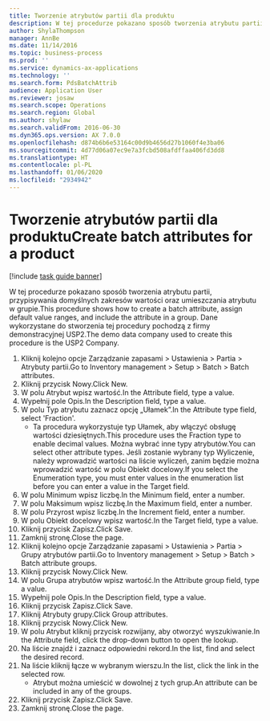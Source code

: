 ```yaml
---
title: Tworzenie atrybutów partii dla produktu
description: W tej procedurze pokazano sposób tworzenia atrybutu partii, przypisywania domyślnych zakresów wartości oraz umieszczania atrybutu w grupie.
author: ShylaThompson
manager: AnnBe
ms.date: 11/14/2016
ms.topic: business-process
ms.prod: ''
ms.service: dynamics-ax-applications
ms.technology: ''
ms.search.form: PdsBatchAttrib
audience: Application User
ms.reviewer: josaw
ms.search.scope: Operations
ms.search.region: Global
ms.author: shylaw
ms.search.validFrom: 2016-06-30
ms.dyn365.ops.version: AX 7.0.0
ms.openlocfilehash: d874b6b6e53164c00d9b4656d27b1060f4e3ba06
ms.sourcegitcommit: 4d77d06a07ec9e7a3fcbd508afdffaa406fd3dd8
ms.translationtype: HT
ms.contentlocale: pl-PL
ms.lasthandoff: 01/06/2020
ms.locfileid: "2934942"
---
```

# <a name="create-batch-attributes-for-a-product"></a><span data-ttu-id="e2079-103">Tworzenie atrybutów partii dla produktu</span><span class="sxs-lookup"><span data-stu-id="e2079-103">Create batch attributes for a product</span></span>

[!include [task guide banner](../../includes/task-guide-banner.md)]

<span data-ttu-id="e2079-104">W tej procedurze pokazano sposób tworzenia atrybutu partii, przypisywania domyślnych zakresów wartości oraz umieszczania atrybutu w grupie.</span><span class="sxs-lookup"><span data-stu-id="e2079-104">This procedure shows how to create a batch attribute, assign default value ranges, and include the attribute in a group.</span></span> <span data-ttu-id="e2079-105">Dane wykorzystane do stworzenia tej procedury pochodzą z firmy demonstracyjnej USP2.</span><span class="sxs-lookup"><span data-stu-id="e2079-105">The demo data company used to create this procedure is the USP2 Company.</span></span>

1. <span data-ttu-id="e2079-106">Kliknij kolejno opcje Zarządzanie zapasami > Ustawienia > Partia > Atrybuty partii.</span><span class="sxs-lookup"><span data-stu-id="e2079-106">Go to Inventory management > Setup > Batch > Batch attributes.</span></span>
2. <span data-ttu-id="e2079-107">Kliknij przycisk Nowy.</span><span class="sxs-lookup"><span data-stu-id="e2079-107">Click New.</span></span>
3. <span data-ttu-id="e2079-108">W polu Atrybut wpisz wartość.</span><span class="sxs-lookup"><span data-stu-id="e2079-108">In the Attribute field, type a value.</span></span>
4. <span data-ttu-id="e2079-109">Wypełnij pole Opis.</span><span class="sxs-lookup"><span data-stu-id="e2079-109">In the Description field, type a value.</span></span>
5. <span data-ttu-id="e2079-110">W polu Typ atrybutu zaznacz opcję „Ułamek”.</span><span class="sxs-lookup"><span data-stu-id="e2079-110">In the Attribute type field, select 'Fraction'.</span></span>
    * <span data-ttu-id="e2079-111">Ta procedura wykorzystuje typ Ułamek, aby włączyć obsługę wartości dziesiętnych.</span><span class="sxs-lookup"><span data-stu-id="e2079-111">This procedure uses the Fraction type to enable decimal values.</span></span> <span data-ttu-id="e2079-112">Można wybrać inne typy atrybutów.</span><span class="sxs-lookup"><span data-stu-id="e2079-112">You can select other attribute types.</span></span> <span data-ttu-id="e2079-113">Jeśli zostanie wybrany typ Wyliczenie, należy wprowadzić wartości na liście wyliczeń, zanim będzie można wprowadzić wartość w polu Obiekt docelowy.</span><span class="sxs-lookup"><span data-stu-id="e2079-113">If you select the Enumeration type, you must enter values in the enumeration list before you can enter a value in the Target field.</span></span>  
6. <span data-ttu-id="e2079-114">W polu Minimum wpisz liczbę.</span><span class="sxs-lookup"><span data-stu-id="e2079-114">In the Minimum field, enter a number.</span></span>
7. <span data-ttu-id="e2079-115">W polu Maksimum wpisz liczbę.</span><span class="sxs-lookup"><span data-stu-id="e2079-115">In the Maximum field, enter a number.</span></span>
8. <span data-ttu-id="e2079-116">W polu Przyrost wpisz liczbę.</span><span class="sxs-lookup"><span data-stu-id="e2079-116">In the Increment field, enter a number.</span></span>
9. <span data-ttu-id="e2079-117">W polu Obiekt docelowy wpisz wartość.</span><span class="sxs-lookup"><span data-stu-id="e2079-117">In the Target field, type a value.</span></span>
10. <span data-ttu-id="e2079-118">Kliknij przycisk Zapisz.</span><span class="sxs-lookup"><span data-stu-id="e2079-118">Click Save.</span></span>
11. <span data-ttu-id="e2079-119">Zamknij stronę.</span><span class="sxs-lookup"><span data-stu-id="e2079-119">Close the page.</span></span>
12. <span data-ttu-id="e2079-120">Kliknij kolejno opcje Zarządzanie zapasami > Ustawienia > Partia > Grupy atrybutów partii.</span><span class="sxs-lookup"><span data-stu-id="e2079-120">Go to Inventory management > Setup > Batch > Batch attribute groups.</span></span>
13. <span data-ttu-id="e2079-121">Kliknij przycisk Nowy.</span><span class="sxs-lookup"><span data-stu-id="e2079-121">Click New.</span></span>
14. <span data-ttu-id="e2079-122">W polu Grupa atrybutów wpisz wartość.</span><span class="sxs-lookup"><span data-stu-id="e2079-122">In the Attribute group field, type a value.</span></span>
15. <span data-ttu-id="e2079-123">Wypełnij pole Opis.</span><span class="sxs-lookup"><span data-stu-id="e2079-123">In the Description field, type a value.</span></span>
16. <span data-ttu-id="e2079-124">Kliknij przycisk Zapisz.</span><span class="sxs-lookup"><span data-stu-id="e2079-124">Click Save.</span></span>
17. <span data-ttu-id="e2079-125">Kliknij Atrybuty grupy.</span><span class="sxs-lookup"><span data-stu-id="e2079-125">Click Group attributes.</span></span>
18. <span data-ttu-id="e2079-126">Kliknij przycisk Nowy.</span><span class="sxs-lookup"><span data-stu-id="e2079-126">Click New.</span></span>
19. <span data-ttu-id="e2079-127">W polu Atrybut kliknij przycisk rozwijany, aby otworzyć wyszukiwanie.</span><span class="sxs-lookup"><span data-stu-id="e2079-127">In the Attribute field, click the drop-down button to open the lookup.</span></span>
20. <span data-ttu-id="e2079-128">Na liście znajdź i zaznacz odpowiedni rekord.</span><span class="sxs-lookup"><span data-stu-id="e2079-128">In the list, find and select the desired record.</span></span>
21. <span data-ttu-id="e2079-129">Na liście kliknij łącze w wybranym wierszu.</span><span class="sxs-lookup"><span data-stu-id="e2079-129">In the list, click the link in the selected row.</span></span>
    * <span data-ttu-id="e2079-130">Atrybut można umieścić w dowolnej z tych grup.</span><span class="sxs-lookup"><span data-stu-id="e2079-130">An attribute can be included in any of the groups.</span></span>  
22. <span data-ttu-id="e2079-131">Kliknij przycisk Zapisz.</span><span class="sxs-lookup"><span data-stu-id="e2079-131">Click Save.</span></span>
23. <span data-ttu-id="e2079-132">Zamknij stronę.</span><span class="sxs-lookup"><span data-stu-id="e2079-132">Close the page.</span></span>

